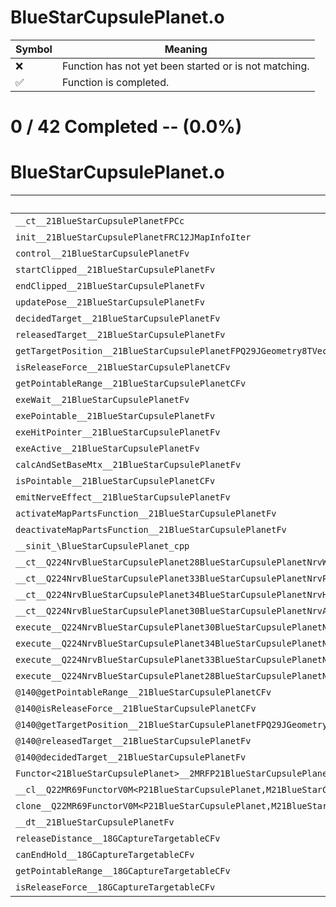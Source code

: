 # BlueStarCupsulePlanet.o
| Symbol | Meaning 
| ------------- | ------------- 
| :x: | Function has not yet been started or is not matching. 
| :white_check_mark: | Function is completed. 


# 0 / 42 Completed -- (0.0%)
# BlueStarCupsulePlanet.o
| Symbol | Decompiled? |
| ------------- | ------------- |
| `__ct__21BlueStarCupsulePlanetFPCc` | :x: |
| `init__21BlueStarCupsulePlanetFRC12JMapInfoIter` | :x: |
| `control__21BlueStarCupsulePlanetFv` | :x: |
| `startClipped__21BlueStarCupsulePlanetFv` | :x: |
| `endClipped__21BlueStarCupsulePlanetFv` | :x: |
| `updatePose__21BlueStarCupsulePlanetFv` | :x: |
| `decidedTarget__21BlueStarCupsulePlanetFv` | :x: |
| `releasedTarget__21BlueStarCupsulePlanetFv` | :x: |
| `getTargetPosition__21BlueStarCupsulePlanetFPQ29JGeometry8TVec3<f>` | :x: |
| `isReleaseForce__21BlueStarCupsulePlanetCFv` | :x: |
| `getPointableRange__21BlueStarCupsulePlanetCFv` | :x: |
| `exeWait__21BlueStarCupsulePlanetFv` | :x: |
| `exePointable__21BlueStarCupsulePlanetFv` | :x: |
| `exeHitPointer__21BlueStarCupsulePlanetFv` | :x: |
| `exeActive__21BlueStarCupsulePlanetFv` | :x: |
| `calcAndSetBaseMtx__21BlueStarCupsulePlanetFv` | :x: |
| `isPointable__21BlueStarCupsulePlanetCFv` | :x: |
| `emitNerveEffect__21BlueStarCupsulePlanetFv` | :x: |
| `activateMapPartsFunction__21BlueStarCupsulePlanetFv` | :x: |
| `deactivateMapPartsFunction__21BlueStarCupsulePlanetFv` | :x: |
| `__sinit_\BlueStarCupsulePlanet_cpp` | :x: |
| `__ct__Q224NrvBlueStarCupsulePlanet28BlueStarCupsulePlanetNrvWaitFv` | :x: |
| `__ct__Q224NrvBlueStarCupsulePlanet33BlueStarCupsulePlanetNrvPointableFv` | :x: |
| `__ct__Q224NrvBlueStarCupsulePlanet34BlueStarCupsulePlanetNrvHitPointerFv` | :x: |
| `__ct__Q224NrvBlueStarCupsulePlanet30BlueStarCupsulePlanetNrvActiveFv` | :x: |
| `execute__Q224NrvBlueStarCupsulePlanet30BlueStarCupsulePlanetNrvActiveCFP5Spine` | :x: |
| `execute__Q224NrvBlueStarCupsulePlanet34BlueStarCupsulePlanetNrvHitPointerCFP5Spine` | :x: |
| `execute__Q224NrvBlueStarCupsulePlanet33BlueStarCupsulePlanetNrvPointableCFP5Spine` | :x: |
| `execute__Q224NrvBlueStarCupsulePlanet28BlueStarCupsulePlanetNrvWaitCFP5Spine` | :x: |
| `@140@getPointableRange__21BlueStarCupsulePlanetCFv` | :x: |
| `@140@isReleaseForce__21BlueStarCupsulePlanetCFv` | :x: |
| `@140@getTargetPosition__21BlueStarCupsulePlanetFPQ29JGeometry8TVec3<f>` | :x: |
| `@140@releasedTarget__21BlueStarCupsulePlanetFv` | :x: |
| `@140@decidedTarget__21BlueStarCupsulePlanetFv` | :x: |
| `Functor<21BlueStarCupsulePlanet>__2MRFP21BlueStarCupsulePlanetM21BlueStarCupsulePlanetFPCvPv_v_Q22MR69FunctorV0M<P21BlueStarCupsulePlanet,M21BlueStarCupsulePlanetFPCvPv_v>` | :x: |
| `__cl__Q22MR69FunctorV0M<P21BlueStarCupsulePlanet,M21BlueStarCupsulePlanetFPCvPv_v>CFv` | :x: |
| `clone__Q22MR69FunctorV0M<P21BlueStarCupsulePlanet,M21BlueStarCupsulePlanetFPCvPv_v>CFP7JKRHeap` | :x: |
| `__dt__21BlueStarCupsulePlanetFv` | :x: |
| `releaseDistance__18GCaptureTargetableCFv` | :x: |
| `canEndHold__18GCaptureTargetableCFv` | :x: |
| `getPointableRange__18GCaptureTargetableCFv` | :x: |
| `isReleaseForce__18GCaptureTargetableCFv` | :x: |

